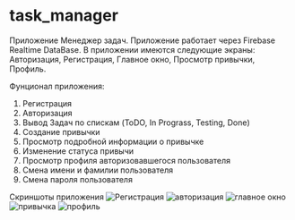 # task_manager
Приложение Менеджер задач.
Приложение работает через Firebase Realtime DataBase.
В приложении имеются следующие экраны: Авторизация, Регистрация, Главное окно, Просмотр привычки, Профиль.

Фунционал приложения:
1) Регистрация
2) Авторизация
3) Вывод Задач по спискам (ToDO, In Prograss, Testing, Done)
4) Создание привычки
5) Просмотр подробной информации о привычке
6) Изменение статуса привычи
7) Просмотр профиля авторизовавшегося пользователя
8) Смена имени и фамилии пользователя
9) Смена пароля пользователя

Скриншоты приложения
![Регистрация](https://user-images.githubusercontent.com/81770322/132134153-6d2262b6-abe6-4f48-984d-7e6883eab2a2.jpg)
![авторизация](https://user-images.githubusercontent.com/81770322/132134156-a873a52e-e429-4f85-a797-769f6978170d.jpg)
![главное окно](https://user-images.githubusercontent.com/81770322/132134161-cc131587-9831-4e82-803e-c796d505ded5.jpg)
![привычка](https://user-images.githubusercontent.com/81770322/132134163-89ca913a-1984-470b-9886-487d50391b54.jpg)
![профиль](https://user-images.githubusercontent.com/81770322/132134166-0a67003b-3cd8-42b1-ad58-c0e362408c11.jpg)
